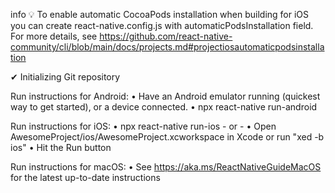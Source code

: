 info 💡 To enable automatic CocoaPods installation when building for iOS you can create react-native.config.js with automaticPodsInstallation field.
For more details, see https://github.com/react-native-community/cli/blob/main/docs/projects.md#projectiosautomaticpodsinstallation

✔ Initializing Git repository


  Run instructions for Android:
    • Have an Android emulator running (quickest way to get started), or a device connected.
    • npx react-native run-android

  Run instructions for iOS:
    • npx react-native run-ios
    - or -
    • Open AwesomeProject/ios/AwesomeProject.xcworkspace in Xcode or run "xed -b ios"
    • Hit the Run button

  Run instructions for macOS:
    • See https://aka.ms/ReactNativeGuideMacOS for the latest up-to-date instructions
